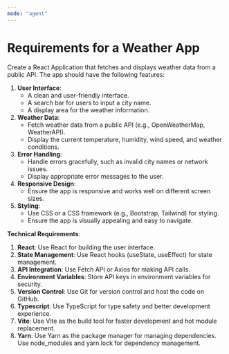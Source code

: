 ```yaml
---
mode: "agent"
---
```


# Requirements for a Weather App

Create a React Application that fetches and displays weather data from a public API. The app should have the following features:

1. **User Interface**:
   - A clean and user-friendly interface.
   - A search bar for users to input a city name.
   - A display area for the weather information.
2. **Weather Data**:
   - Fetch weather data from a public API (e.g., OpenWeatherMap, WeatherAPI).
   - Display the current temperature, humidity, wind speed, and weather conditions.
3. **Error Handling**:
   - Handle errors gracefully, such as invalid city names or network issues.
   - Display appropriate error messages to the user.
4. **Responsive Design**:
   - Ensure the app is responsive and works well on different screen sizes.
5. **Styling**:
   - Use CSS or a CSS framework (e.g., Bootstrap, Tailwind) for styling.
   - Ensure the app is visually appealing and easy to navigate.

**Technical Requirements**:

1. **React**: Use React for building the user interface.
2. **State Management**: Use React hooks (useState, useEffect) for state management.
3. **API Integration**: Use Fetch API or Axios for making API calls.
4. **Environment Variables**: Store API keys in environment variables for security.
5. **Version Control**: Use Git for version control and host the code on GitHub.
6. **Typescript**: Use TypeScript for type safety and better development experience.
7. **Vite**: Use Vite as the build tool for faster development and hot module replacement.
8. **Yarn**: Use Yarn as the package manager for managing dependencies. Use node_modules and yarn.lock for dependency management.
